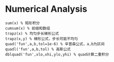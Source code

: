 # Numerical Analysis

```text
sum(x) % 矩形积分
cumsum(x) % 前缀和数组
trapz(x) % 均匀步长梯形公式
trapz(x,y) % 梯形公式，步长可能不均匀
quad('fun',a,b,tol=1e-6) % 辛普森公式，a,b为区间
quadl('fun',a,b,tol) % 高斯公式
dblquad('fun',xlo,xhi,ylo,yhi) % quad计算二重积分
```


